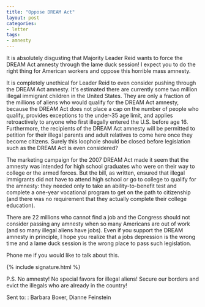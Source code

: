```yaml
---
title: "Oppose DREAM Act"
layout: post
categories:
- letter
tags:
- amnesty
---
```


It is absolutely disgusting that Majority Leader Reid wants to force the DREAM Act amnesty through the lame duck session! I expect you to do the right thing for American workers and oppose this horrible mass amnesty.

It is completely unethical for Leader Reid to even consider pushing through the DREAM Act amnesty. It's estimated there are currently some two million illegal immigrant children in the United States. They are only a fraction of the millions of aliens who would qualify for the DREAM Act amnesty, because the DREAM Act does not place a cap on the number of people who qualify, provides exceptions to the under-35 age limit, and applies retroactively to anyone who first illegally entered the U.S. before age 16. Furthermore, the recipients of the DREAM Act amnesty will be permitted to petition for their illegal parents and adult relatives to come here once they become citizens. Surely this loophole should be closed before legislation such as the DREAM Act is even considered?

The marketing campaign for the 2007 DREAM Act made it seem that the amnesty was intended for high school graduates who were on their way to college or the armed forces. But the bill, as written, ensured that illegal immigrants did not have to attend high school or go to college to qualify for the amnesty: they needed only to take an ability-to-benefit test and complete a one-year vocational program to get on the path to citizenship (and there was no requirement that they actually complete their college education).

There are 22 millions who cannot find a job and the Congress should not consider passing any amnesty when so many Americans are out of work (and so many illegal aliens have jobs). Even if you support the DREAM amnesty in principle, I hope you realize that a jobs depression is the wrong time and a lame duck session is the wrong place to pass such legislation.

Phone me if you would like to talk about this.

{% include signature.html %}

P.S. No amnesty! No special favors for illegal aliens! Secure our borders and evict the illegals who are already in the country!

Sent to:
: Barbara Boxer, Dianne Feinstein

